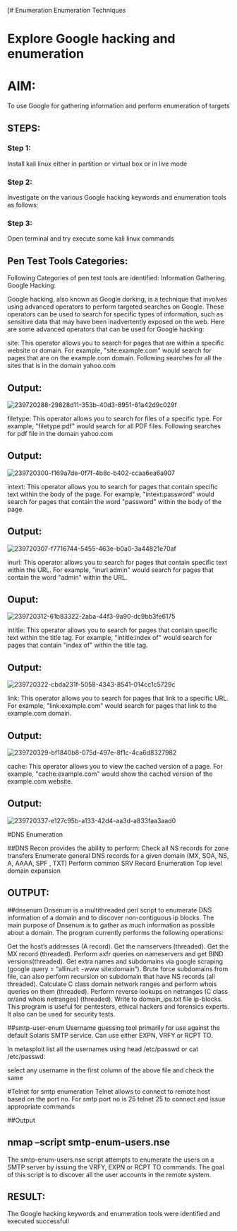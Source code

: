 [# Enumeration
Enumeration Techniques

# Explore Google hacking and enumeration 

# AIM:

To use Google for gathering information and perform enumeration of targets

## STEPS:

### Step 1:

Install kali linux either in partition or virtual box or in live mode

### Step 2:

Investigate on the various Google hacking keywords and enumeration tools as follows:


### Step 3:
Open terminal and try execute some kali linux commands

## Pen Test Tools Categories:  

Following Categories of pen test tools are identified:
Information Gathering.
Google Hacking:

Google hacking, also known as Google dorking, is a technique that involves using advanced operators to perform targeted searches on Google. These operators can be used to search for specific types of information, such as sensitive data that may have been inadvertently exposed on the web. Here are some advanced operators that can be used for Google hacking:

site: This operator allows you to search for pages that are within a specific website or domain. For example, "site:example.com" would search for pages that are on the example.com domain.
Following searches for all the sites that is in the domain yahoo.com
## Output:
![239720288-29828d11-353b-40d3-8951-61a42d9c029f](https://github.com/vatsan143/Enumeration/assets/147368204/ebdd59e0-16f7-404b-8310-d93c39d9e0df)


filetype: This operator allows you to search for files of a specific type. For example, "filetype:pdf" would search for all PDF files.
Following searches for pdf file in the domain yahoo.com
## Output:
![239720300-f169a7de-0f7f-4b8c-b402-ccaa6ea6a907](https://github.com/vatsan143/Enumeration/assets/147368204/5f90995a-278f-4016-8473-e4b4831fe213)




intext: This operator allows you to search for pages that contain specific text within the body of the page. For example, "intext:password" would search for pages that contain the word "password" within the body of the page.
## Output:
![239720307-f7716744-5455-463e-b0a0-3a44821e70af](https://github.com/vatsan143/Enumeration/assets/147368204/4f823719-9d8c-4b0e-bc09-027d18f4c5ba)



inurl: This operator allows you to search for pages that contain specific text within the URL. For example, "inurl:admin" would search for pages that contain the word "admin" within the URL.
## Ouput:
![239720312-61b83322-2aba-44f3-9a90-dc9bb3fe6175](https://github.com/vatsan143/Enumeration/assets/147368204/13d21414-14cc-4675-96fa-c1cfe2d2341d)


intitle: This operator allows you to search for pages that contain specific text within the title tag. For example, "intitle:index of" would search for pages that contain "index of" within the title tag.
## Output:
![239720322-cbda231f-5058-4343-8541-014cc1c5729c](https://github.com/vatsan143/Enumeration/assets/147368204/718fc61d-7e00-4941-97f9-aacd7124176a)


link: This operator allows you to search for pages that link to a specific URL. For example, "link:example.com" would search for pages that link to the example.com domain.
## Output:
![239720329-bf1840b8-075d-497e-8f1c-4ca6d8327982](https://github.com/vatsan143/Enumeration/assets/147368204/da374d69-62c4-4ff1-813e-6037a6eae2c1)


cache: This operator allows you to view the cached version of a page. For example, "cache:example.com" would show the cached version of the example.com website.
## Output:
![239720337-e127c95b-a133-42d4-aa3d-a833faa3aad0](https://github.com/vatsan143/Enumeration/assets/147368204/db01d1ce-c1fa-4d95-aec7-20bd3b257f09)

 
#DNS Enumeration


##DNS Recon
provides the ability to perform:
Check all NS records for zone transfers
Enumerate general DNS records for a given domain (MX, SOA, NS, A, AAAA, SPF , TXT)
Perform common SRV Record Enumeration
Top level domain expansion
## OUTPUT:







##dnsenum
Dnsenum is a multithreaded perl script to enumerate DNS information of a domain and to discover non-contiguous ip blocks. The main purpose of Dnsenum is to gather as much information as possible about a domain. The program currently performs the following operations:

Get the host’s addresses (A record).
Get the namservers (threaded).
Get the MX record (threaded).
Perform axfr queries on nameservers and get BIND versions(threaded).
Get extra names and subdomains via google scraping (google query = “allinurl: -www site:domain”).
Brute force subdomains from file, can also perform recursion on subdomain that have NS records (all threaded).
Calculate C class domain network ranges and perform whois queries on them (threaded).
Perform reverse lookups on netranges (C class or/and whois netranges) (threaded).
Write to domain_ips.txt file ip-blocks.
This program is useful for pentesters, ethical hackers and forensics experts. It also can be used for security tests.


##smtp-user-enum
Username guessing tool primarily for use against the default Solaris SMTP service. Can use either EXPN, VRFY or RCPT TO.


In metasploit list all the usernames using head /etc/passwd or cat /etc/passwd:

select any username in the first column of the above file and check the same


#Telnet for smtp enumeration
Telnet allows to connect to remote host based on the port no. For smtp port no is 25
telnet <host address> 25 to connect
and issue appropriate commands
  
 ##Output
  
  

## nmap –script smtp-enum-users.nse <hostname>

The smtp-enum-users.nse script attempts to enumerate the users on a SMTP server by issuing the VRFY, EXPN or RCPT TO commands. The goal of this script is to discover all the user accounts in the remote system.





## RESULT:
The Google hacking keywords and enumeration tools were identified and executed successfull
